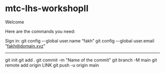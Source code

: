 # mtc-lhs-workshopII

Welcome 

Here are the commands you need:

Sign in:
git config –-global user.name “fakh”
git config –-global user.email “fakh@domain.xyz”

------------------------

git init 
git add .
git commit -m "Name of the commit" 
git branch -M main
git remote add origin LINK
git push -u origin main
